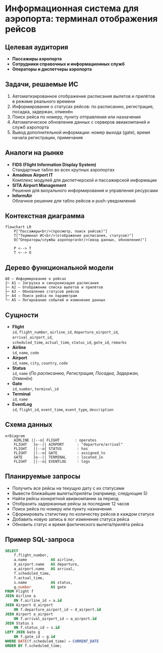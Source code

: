 # Информационная система для аэропорта: терминал отображения рейсов

## Целевая аудитория
- **Пассажиры аэропорта**  
- **Сотрудники справочных и информационных служб**
- **Операторы и диспетчеры аэропорта**

## Задачи, решаемые ИС
1. Автоматизированное отображение расписания вылетов и прилётов в режиме реального времени  
2. Информирование о статусах рейсов: по расписанию, регистрация, посадка, задержан, отменён  
3. Поиск рейса по номеру, пункту отправления или назначения  
4. Автоматическое обновление данных с серверов авиакомпаний и служб аэропорта  
5. Вывод дополнительной информации: номер выхода (gate), время начала регистрации, примечания  

## Аналоги на рынке
- **FIDS (Flight Information Display System)**  
  Стандартные табло во всех крупных аэропортах  
- **Amadeus Airport IT**  
  Комплекс модулей для диспетчерской и пассажирской информации  
- **SITA Airport Management**  
  Решения для визуального информирования и управления ресурсами  
- **InformAir**  
  Облачное решение для табло рейсов и push-уведомлений  

## Контекстная диаграмма

```mermaid
flowchart LR
    P["Пассажиры<br/>(просмотр, поиск рейсов)"]
    T["Терминал ИС<br/>(отображение расписания, статусов)"]
    O["Операторы/службы аэропорта<br/>(ввод данных, обновление)"]

    P <--> T
    T <--> O
```

## Дерево функциональной модели
```
A0 – Информирование о рейсах
├─ A1 – Загрузка и синхронизация расписания
├─ A2 – Отображение списка вылетов и прилётов
├─ A3 – Обновление статусов рейсов
├─ A4 – Поиск рейса по параметрам
└─ A5 – Логирование событий и изменение данных
```

## Сущности

- **Flight**  
  `id`, `flight_number`, `airline_id`, `departure_airport_id`, `arrival_airport_id`,  
  `scheduled_time`, `actual_time`, `status_id`, `gate_id`, `remarks`
- **Airline**  
  `id`, `name`, `code`
- **Airport**  
  `id`, `name`, `city`, `country`, `code`
- **Status**  
  `id`, `name` (_По расписанию, Регистрация, Посадка, Задержан, Отменён_)
- **Gate**  
  `id`, `number`, `terminal_id`
- **Terminal**  
  `id`, `name`
- **EventLog**  
  `id`, `flight_id`, `event_time`, `event_type`, `description`

## Схема данных

```mermaid
erDiagram
    AIRLINE ||--o{ FLIGHT       : operates
    FLIGHT   }o--|| AIRPORT      : "departure/arrival"
    FLIGHT   ||--o{ STATUS       : has
    FLIGHT   ||--o{ GATE         : assigned_to
    GATE     }o--|| TERMINAL     : located_in
    FLIGHT   ||--o{ EVENTLOG     : logs
```

## Планируемые запросы
- Получить все рейсы на текущую дату с их статусами  
- Вывести ближайшие вылеты/прилёты (например, следующие 5)  
- Найти рейсы конкретной авиакомпании за период  
- Отобразить задержанные рейсы за последние 12 часов  
- Поиск рейса по номеру или пункту назначения  
- Сформировать статистику по количеству рейсов в каждом статусе  
- Добавить новую запись в лог изменения статуса рейса  
- Обновить статус и время фактического вылета/прилёта рейса  

## Пример SQL-запроса

```sql
SELECT 
    f.flight_number,
    a.name           AS airline,
    d_airport.name   AS departure,
    a_airport.name   AS arrival,
    f.scheduled_time,
    f.actual_time,
    s.name           AS status,
    g.number         AS gate
FROM Flight f
JOIN Airline a 
    ON f.airline_id = a.id
JOIN Airport d_airport 
    ON f.departure_airport_id = d_airport.id
JOIN Airport a_airport 
    ON f.arrival_airport_id = a_airport.id
JOIN Status s 
    ON f.status_id = s.id
LEFT JOIN Gate g 
    ON f.gate_id = g.id
WHERE DATE(f.scheduled_time) = CURRENT_DATE
ORDER BY f.scheduled_time;
```